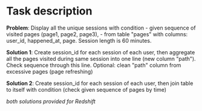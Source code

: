 # Task description

**Problem**: Display all the unique sessions with condition - given sequence of visited pages (page1, page2, page3), - from table "pages" with columns: user_id, happened_at, page. Session length is 60 minutes.

**Solution 1**: Create session_id for each session of each user, then aggregate all the pages visited during same session into one line (new column "path"). Check sequence through this line. Optional: clean "path" column from excessive pages (page refreshing)

**Solution 2**: Create session_id  for each session of each user, then join table to itself with condition (check given sequence of pages by time)

*both solutions provided for Redshift*
